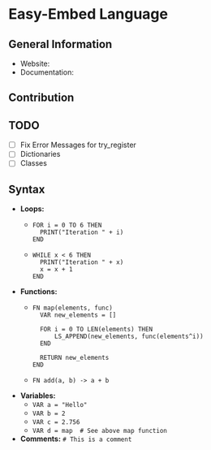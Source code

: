 # Easy-Embed Language
## General Information
- Website:
- Documentation:
## Contribution

## TODO
- [ ] Fix Error Messages for try_register
- [ ] Dictionaries
- [ ] Classes

## Syntax
- **Loops:**
  - ```
    FOR i = 0 TO 6 THEN
      PRINT("Iteration " + i)
    END
    ```
  - ```
    WHILE x < 6 THEN
      PRINT("Iteration " + x)
      x = x + 1
    END
    ```
- **Functions:**
  - ```
    FN map(elements, func)
      VAR new_elements = []
  
      FOR i = 0 TO LEN(elements) THEN
          LS_APPEND(new_elements, func(elements^i))
      END
  
      RETURN new_elements
    END
    ```
  - ```
    FN add(a, b) -> a + b
    ```
- **Variables:**
  - ```VAR a = "Hello"```
  - ```VAR b = 2```
  - ```VAR c = 2.756```
  - ```VAR d = map  # See above map function```
- **Comments:** ```# This is a comment```
